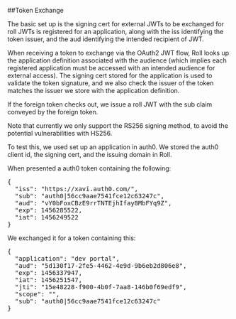 ##Token Exchange

The basic set up is the signing cert for external JWTs to be exchanged for roll JWTs is registered for
an application, along with the iss identifying the token issuer, and the aud identifying the intended
recipient of JWT.

When receiving a token to exchange via the OAuth2 JWT flow, Roll looks up the application definition 
associated with the audience (which implies each registered application must be accessed with an intended
audience for external access). The signing cert stored for the application is used to validate the token
signature, and we also check the issuer of the token matches the issuer we store with the application
definition.

If the foreign token checks out, we issue a roll JWT with the sub claim conveyed by the foreign token.

Note that currently we only support the RS256 signing method, to avoid the potential vulnerabilities with
HS256.

To test this, we used set up an application in auth0. We stored the auth0 client id, the signing cert, and the 
issuing domain in Roll.

When presented a auth0 token containing the following:

<pre>
{
  "iss": "https://xavi.auth0.com/",
  "sub": "auth0|56cc9aae7541fce12c63247c",
  "aud": "vY0bFoxCBzE9rrTNTEjhIfay8MbFYq9Z",
  "exp": 1456285522,
  "iat": 1456249522
}
</pre>

We exchanged it for a token containing this:

<pre>
{
  "application": "dev portal",
  "aud": "5d130f17-2fe5-4462-4e9d-9b6eb2d806e8",
  "exp": 1456337947,
  "iat": 1456251547,
  "jti": "15e48228-f900-4b0f-7aa8-146b0f69edf9",
  "scope": "",
  "sub": "auth0|56cc9aae7541fce12c63247c"
}
</pre>

